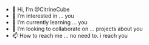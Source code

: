 - 👋 Hi, I’m @CitrineCube
- 👀 I’m interested in ...
    you
- 🌱 I’m currently learning ...
    you
- 💞️ I’m looking to collaborate on ...
    projects about you
- 📫 How to reach me ...
    no need to. i reach you

<!---
CitrineCube/CitrineCube is a ✨ special ✨ repository because its `README.md` (this file) appears on your GitHub profile.
You can click the Preview link to take a look at your changes.
--->
